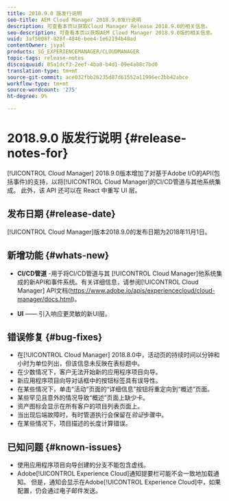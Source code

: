 ```yaml
---
title: 2018.9.0 版发行说明
seo-title: AEM Cloud Manager 2018.9.0发行说明
description: 可查看本页以获取Cloud Manager Release 2018.9.0的相关信息。
seo-description: 可查看本页以获取AEM Cloud Manager 2018.9.0版的相关信息。
uuid: 3af5808f-828f-4846-bee4-1e62194b48ad
contentOwner: jsyal
products: SG_EXPERIENCEMANAGER/CLOUDMANAGER
topic-tags: release-notes
discoiquuid: 85a1dcf3-2eef-4ba8-b4d1-09e4a88c7bd0
translation-type: tm+mt
source-git-commit: ace032fbb26235d87d61552a11996ec2bb42abce
workflow-type: tm+mt
source-wordcount: '275'
ht-degree: 9%

---
```



# 2018.9.0 版发行说明 {#release-notes-for}

[!UICONTROL Cloud Manager] 2018.9.0版本增加了对基于Adobe I/O的API(包括事件)的支持，以将[!UICONTROL Cloud Manager]的CI/CD管道与其他系统集成。 此外，该 API 还可以在 React 中重写 UI 层。

## 发布日期 {#release-date}

[!UICONTROL Cloud Manager]版本2018.9.0的发布日期为2018年11月1日。

## 新增功能 {#whats-new}

* **CI/CD管道** -用于将CI/CD管道与其 [!UICONTROL Cloud Manager]他系统集成的新API和事件系统。有关详细信息，请参阅[!UICONTROL Cloud Manager] API文档(https://www.adobe.io/apis/experiencecloud/cloud-manager/docs.html)。

* **UI**  —— 引入响应更灵敏的新UI层。

## 错误修复 {#bug-fixes}

* 在[!UICONTROL Cloud Manager] 2018.8.0中，活动页的持续时间以分钟和小时为单位列出，但该信息未反映在表标题中。
* 在少数情况下，客户无法开始新的应用程序项目向导。
* 新应用程序项目向导对话框中的按钮标签具有误导性。
* 在某些情况下，单击“活动”页面的“详细信息”按钮将重定向到“概述”页面。
* 某些罕见且意外的情况导致“概述”页面上缺少卡。
* 资产图标会显示在所有客户的项目列表页面上。
* 当出现后端故障时，有时管道执行会保留在&#x200B;*验证*&#x200B;步骤中。
* 在某些情况下，项目描述的长度计算错误。

## 已知问题 {#known-issues}

* 使用应用程序项目向导创建的分支不能包含虚线。
* Adobe[!UICONTROL Experience Cloud]通知提要栏可能不会一致地加载通知。 但是，通知会显示在Adobe[!UICONTROL Experience Cloud]中，如果配置，仍会通过电子邮件发送。

